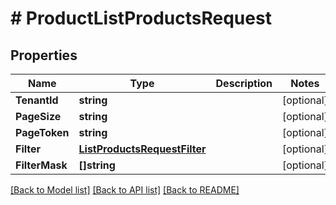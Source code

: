 # # ProductListProductsRequest


## Properties 


Name | Type | Description | Notes
------------ | ------------- | ------------- | -------------
**TenantId**| **string** |   | [optional]
**PageSize**| **string** |   | [optional]
**PageToken**| **string** |   | [optional]
**Filter**| [**ListProductsRequestFilter**](ListProductsRequestFilter.md) |   | [optional]
**FilterMask**| **[]string** |   | [optional]


[[Back to Model list]](../../README.md#models) [[Back to API list]](../../README.md#endpoints) [[Back to README]](../../README.md)

